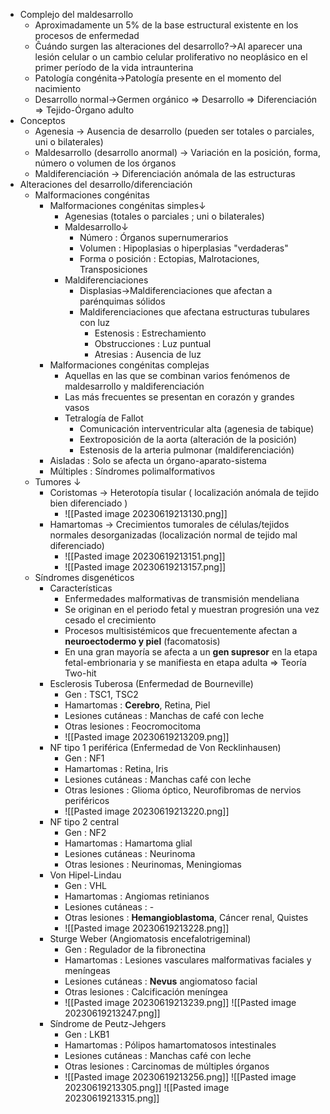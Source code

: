 - Complejo del maldesarrollo
    - Aproximadamente un 5% de la base estructural existente en los procesos de enfermedad
    - Ĉuándo surgen las alteraciones del desarrollo?→Al aparecer una lesión celular o un cambio celular proliferativo no neoplásico en el primer período de la vida intraunterina
    - Patología congénita→Patología presente en el momento del nacimiento
    - Desarrollo normal→Germen orgánico ⇒ Desarrollo ⇒ Diferenciación ⇒ Tejido-Órgano adulto
- Conceptos
    - Agenesia → Ausencia de desarrollo (pueden ser totales o parciales, uni o bilaterales)
    - Maldesarrollo (desarrollo anormal) → Variación en la posición, forma, número o volumen de los órganos
    - Maldiferenciación → Diferenciación anómala de las estructuras
- Alteraciones del desarrollo/diferenciación
    - Malformaciones congénitas
        - Malformaciones congénitas simples↓
            - Agenesias (totales o parciales ; uni o bilaterales)
            - Maldesarrollo↓
                - Número : Órganos supernumerarios
                - Volumen : Hipoplasias o hiperplasias "verdaderas"
                - Forma o posición : Ectopias, Malrotaciones, Transposiciones
            - Maldiferenciaciones
                - Displasias→Maldiferenciaciones que afectan a parénquimas sólidos
                - Maldiferenciaciones que afectana estructuras tubulares con luz
                    - Estenosis : Estrechamiento
                    - Obstrucciones : Luz puntual
                    - Atresias : Ausencia de luz
        - Malformaciones congénitas complejas
            - Aquellas en las que se combinan varios fenómenos de maldesarrollo y maldiferenciación
            - Las más frecuentes se presentan en corazón y grandes vasos
            - Tetralogía de Fallot
                - Comunicación interventricular alta (agenesia de tabique)
                - Eextroposición de la aorta (alteración de la posición)
                - Estenosis de la arteria pulmonar (maldiferenciación)
        - Aisladas : Solo se afecta un órgano-aparato-sistema
        - Múltiples : Síndromes polimalformativos
    - Tumores ↓
        - Coristomas → Heterotopía tisular ( localización anómala de tejido bien diferenciado )
            - ![[Pasted image 20230619213130.png]]
        - Hamartomas → Crecimientos tumorales de células/tejidos normales desorganizadas (localización normal de tejido mal diferenciado)
            - ![[Pasted image 20230619213151.png]]
            - ![[Pasted image 20230619213157.png]]
    - Síndromes disgenéticos
        - Características
            - Enfermedades malformativas de transmisión mendeliana
            - Se originan en el periodo fetal y muestran progresión una vez cesado el crecimiento
            - Procesos multisistémicos que frecuentemente afectan a **neuroectodermo y piel** (facomatosis)
            - En una gran mayoría se afecta a un **gen supresor** en la etapa fetal-embrionaria y se manifiesta en etapa adulta ⇒ Teoría Two-hit
        - Esclerosis Tuberosa (Enfermedad de Bourneville)
            - Gen : TSC1, TSC2
            - Hamartomas : **Cerebro**, Retina, Piel
            - Lesiones cutáneas : Manchas de café con leche
            - Otras lesiones : Feocromocitoma
            - ![[Pasted image 20230619213209.png]]
        - NF tipo 1 periférica (Enfermedad de Von Recklinhausen)
            - Gen : NF1
            - Hamartomas : Retina, Iris
            - Lesiones cutáneas : Manchas café con leche
            - Otras lesiones : Glioma óptico, Neurofibromas de nervios periféricos
            - ![[Pasted image 20230619213220.png]]
        - NF tipo 2 central
            - Gen : NF2
            - Hamartomas : Hamartoma glial
            - Lesiones cutáneas : Neurinoma
            - Otras lesiones : Neurinomas, Meningiomas
        - Von Hipel-Lindau
            - Gen : VHL
            - Hamartomas : Angiomas retinianos
            - Lesiones cutáneas : -
            - Otras lesiones : **Hemangioblastoma**, Cáncer renal, Quistes
            - ![[Pasted image 20230619213228.png]]
        - Sturge Weber (Angiomatosis encefalotrigeminal)
            - Gen : Regulador de la fibronectina
            - Hamartomas : Lesiones vasculares malformativas faciales y meníngeas
            - Lesiones cutáneas : **Nevus** angiomatoso facial
            - Otras lesiones : Calcificación meníngea
            - ![[Pasted image 20230619213239.png]] ![[Pasted image 20230619213247.png]]
        - Síndrome de Peutz-Jehgers
            - Gen : LKB1
            - Hamartomas : Pólipos hamartomatosos intestinales
            - Lesiones cutáneas : Manchas café con leche
            - Otras lesiones : Carcinomas de múltiples órganos
            - ![[Pasted image 20230619213256.png]] ![[Pasted image 20230619213305.png]] ![[Pasted image 20230619213315.png]]